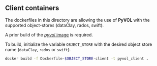## Client containers

The dockerfiles in this directory are allowing the use of **PyVOL** with the supported object-stores (dataClay, rados, swift).

A prior build of the [*pyvol* image](https://github.com/pierlauro/PyVOL/tree/master/docker) is required.

To build, initialize the variable `OBJECT_STORE` with the desired object store name (`dataClay`, `rados` or `swift`).
```bash
docker build -f Dockerfile-$OBJECT_STORE-client -t pyvol_client .
```
